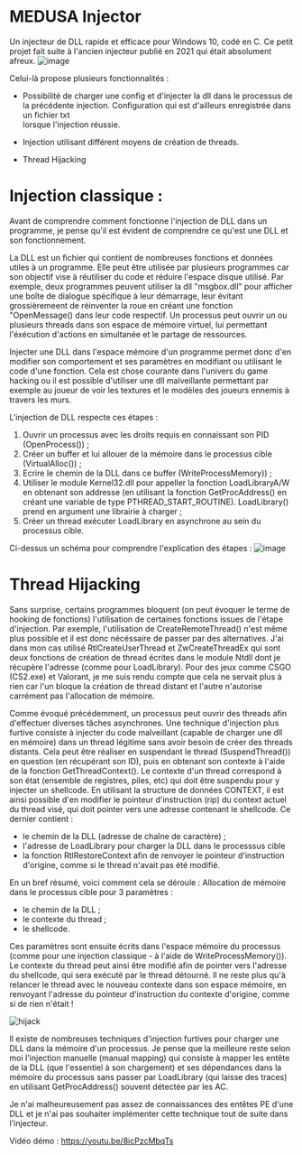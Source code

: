 # MEDUSA Injector

Un injecteur de DLL rapide et efficace pour Windows 10, codé en C. Ce petit projet fait suite à l'ancien injecteur publié en 2021 qui était absolument afreux. 
![image](https://github.com/ulyssepmt/MEDUSA-Injector/assets/89702597/bbe8df19-a229-4f08-8a58-633451b06bc7)

Celui-là propose plusieurs fonctionnalités : 

- Possibilité de charger une config et d'injecter la dll dans le processus de la précédente injection. Configuration qui est d'ailleurs enregistrée dans un fichier txt   
  lorsque l'injection réussie. 

- Injection utilisant différent moyens de création de threads.

- Thread Hijacking


# Injection classique :  

Avant de comprendre comment fonctionne l'injection de DLL dans un programme, je pense qu'il est évident de comprendre ce qu'est une DLL et son fonctionnement.

La DLL est un fichier qui contient de nombreuses fonctions et données utiles à un programme. Elle peut être utilisée par plusieurs programmes car son objectif vise à réutiliser du code et réduire l'espace disque utilisé. Par exemple, deux programmes peuvent utiliser la dll "msgbox.dll" pour afficher une boîte de dialogue spécifique à leur démarrage, leur évitant grossièremeent de réinventer la roue en créant une fonction "OpenMessage() dans leur code respectif.
Un processus peut ouvrir un ou plusieurs threads dans son espace de mémoire virtuel, lui permettant l'éxécution d'actions en simultanée et le partage de ressources.  

Injecter une DLL dans l'espace mémoire d'un programme permet donc d'en modifier son comportement et ses paramètres en modifiant ou utilisant le code d'une fonction. Cela est chose courante dans l'univers du game hacking ou il est possible d'utiliser une dll malveillante permettant par exemple au joueur de voir les textures et le modèles des joueurs ennemis à travers les murs. 

L'injection de DLL respecte ces étapes :  

1) Ouvrir un processus avec les droits requis en connaissant son PID (OpenProcess()) ;  
2) Créer un buffer et lui allouer de la mémoire dans le processus cible (VirtualAlloc()) ; 
3) Ecrire le chemin de la DLL dans ce buffer (WriteProcessMemory)) ; 
4) Utiliser le module Kernel32.dll pour appeller la fonction LoadLibraryA/W en obtenant son addresse (en utilisant la fonction GetProcAddress() en créant une variable de type 
   PTHREAD_START_ROUTINE). 
   LoadLibrary() prend en argument une librairie à charger ; 
5) Créer un thread exécuter LoadLibrary en asynchrone au sein du processus cible. 

Ci-dessus un schéma pour comprendre l'explication des étapes : 
![image](https://github.com/ulyssepmt/MEDUSA-Injector/assets/89702597/eb6544da-66e9-4012-9d7c-0e5721b9bc2c)

# Thread Hijacking
Sans surprise, certains programmes bloquent (on peut évoquer le terme de hooking de fonctions) l'utilisation de certaines fonctions issues de l'étape d'injection. Par exemple, l'utilisation de CreateRemoteThread() n'est même plus possible et il est donc nécéssaire de passer par des alternatives. 
J'ai dans mon cas utilisé RtlCreateUserThread et ZwCreateThreadEx qui sont deux fonctions de création de thread écrites dans le module Ntdll dont je récupère l'adresse (comme pour LoadLibrary). Pour des jeux comme CSGO (CS2.exe) et Valorant, je me suis rendu compte que cela ne servait plus à rien car l'un bloque la création de thread distant et l'autre n'autorise carrément pas l'allocation de mémoire.

Comme évoqué précédemment, un processus peut ouvrir des threads afin d'effectuer diverses tâches asynchrones. Une technique d'injection plus furtive consiste à injecter du code malveillant (capable de charger une dll en mémoire) dans un thread légitime sans avoir besoin de créer des threads distants. 
Cela peut être réaliser en suspendant le thread (SuspendThread()) en question (en récupérant son ID), puis en obtenant son contexte à l'aide de la fonction GetThreadContext().
Le contexte d'un thread correspond à son état (ensemble de registres, piles, etc) qui doit être suspendu pour y injecter un shellcode. En utilisant la structure de données CONTEXT, il est ainsi possible d'en modifier le pointeur d'instruction (rip) du context actuel du thread visé, qui doit pointer vers une adresse contenant le shellcode. Ce dernier contient : 
- le chemin de la DLL (adresse de chaîne de caractère) ; 
- l'adresse de LoadLibrary pour charger la DLL dans le processsus cible 
- la fonction RtlRestoreContext afin de renvoyer le pointeur d'instruction d'origine, comme si le thread n'avait pas été modifié. 

En un bref résumé, voici comment cela se déroule : 
Allocation de mémoire dans le processus cible pour 3 paramètres :  
- le chemin de la DLL ;
- le contexte du thread ;
- le shellcode.

Ces paramètres sont ensuite écrits dans l'espace mémoire du processus (comme pour une injection classique - à l'aide de WriteProcessMemory()). Le contexte du thread peut ainsi être modifié afin de pointer vers l'adresse du shellcode, qui sera exécuté par le thread détourné. Il ne reste plus qu'à relancer le thread avec le nouveau contexte dans son espace mémoire, en renvoyant l'adresse du pointeur d'instruction du contexte d'origine, comme si de rien n'était ! 

![hijack](https://github.com/ulyssepmt/MEDUSA-Injector/assets/89702597/b8d441b2-9b8f-438c-92fe-2e9c72d09eaa)

Il existe de nombreuses techniques d'injection furtives pour charger une DLL dans la mémoire d'un processus. Je pense que la meilleure reste selon moi l'injection manuelle (manual mapping) qui consiste à mapper les entête de la DLL (que l'essentiel à son chargement) et ses dépendances dans la mémoire du processus sans passer par LoadLibrary (qui laisse des traces) en utilisant GetProcAddress() souvent détectée par les AC. 


Je n'ai malheureusement pas assez de connaissances des entêtes PE d'une DLL et je n'ai pas souhaiter implémenter cette technique tout de suite dans l'injecteur. 



Vidéo démo : 
https://youtu.be/8icPzcMbqTs
